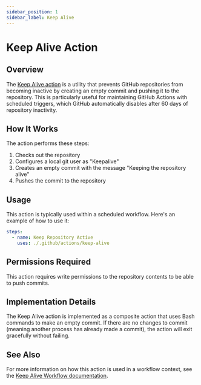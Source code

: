 ```yaml
---
sidebar_position: 1
sidebar_label: Keep Alive
---
```


# Keep Alive Action

## Overview

The [Keep Alive action](https://github.com/pagopa/dx/tree/main/.github/actions/keep-alive) is a utility that prevents GitHub repositories from becoming inactive by creating an empty commit and pushing it to the repository. This is particularly useful for maintaining GitHub Actions with scheduled triggers, which GitHub automatically disables after 60 days of repository inactivity.

## How It Works

The action performs these steps:

1. Checks out the repository
2. Configures a local git user as "Keepalive"
3. Creates an empty commit with the message "Keeping the repository alive"
4. Pushes the commit to the repository

## Usage

This action is typically used within a scheduled workflow. Here's an example of how to use it:

```yaml
steps:
  - name: Keep Repository Active
    uses: ./.github/actions/keep-alive
```

## Permissions Required

This action requires write permissions to the repository contents to be able to push commits.

## Implementation Details

The Keep Alive action is implemented as a composite action that uses Bash commands to make an empty commit. If there are no changes to commit (meaning another process has already made a commit), the action will exit gracefully without failing.

## See Also

For more information on how this action is used in a workflow context, see the [Keep Alive Workflow documentation](../workflows/keep-alive.md).
